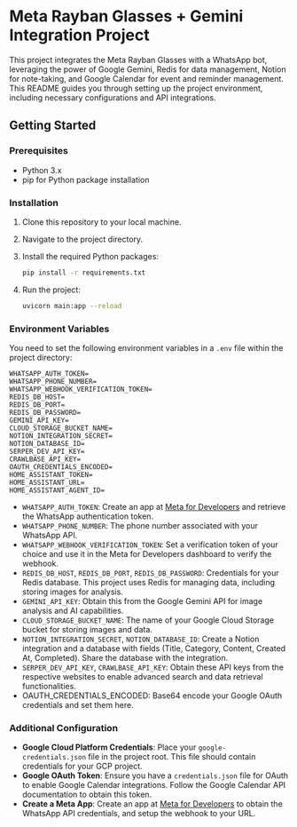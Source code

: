 # Meta Rayban Glasses + Gemini Integration Project

This project integrates the Meta Rayban Glasses with a WhatsApp bot, leveraging the power of Google Gemini, Redis for
data management, Notion for note-taking, and Google Calendar for event and reminder management. This README guides you
through setting up the project environment, including necessary configurations and API integrations.

## Getting Started

### Prerequisites

- Python 3.x
- pip for Python package installation

### Installation

1. Clone this repository to your local machine.
2. Navigate to the project directory.
3. Install the required Python packages:

    ```sh
    pip install -r requirements.txt
    ```
4. Run the project:

    ```sh
    uvicorn main:app --reload
    ```

### Environment Variables

You need to set the following environment variables in a `.env` file within the project directory:

```dotenv
WHATSAPP_AUTH_TOKEN=
WHATSAPP_PHONE_NUMBER=
WHATSAPP_WEBHOOK_VERIFICATION_TOKEN=
REDIS_DB_HOST=
REDIS_DB_PORT=
REDIS_DB_PASSWORD=
GEMINI_API_KEY=
CLOUD_STORAGE_BUCKET_NAME=
NOTION_INTEGRATION_SECRET=
NOTION_DATABASE_ID=
SERPER_DEV_API_KEY=
CRAWLBASE_API_KEY=
OAUTH_CREDENTIALS_ENCODED=
HOME_ASSISTANT_TOKEN=
HOME_ASSISTANT_URL=
HOME_ASSISTANT_AGENT_ID=
```

- `WHATSAPP_AUTH_TOKEN`: Create an app at [Meta for Developers](https://developers.facebook.com/) and retrieve the
  WhatsApp authentication token.
- `WHATSAPP_PHONE_NUMBER`: The phone number associated with your WhatsApp API.
- `WHATSAPP_WEBHOOK_VERIFICATION_TOKEN`: Set a verification token of your choice and use it in the Meta for Developers
  dashboard to verify the webhook.
- `REDIS_DB_HOST`, `REDIS_DB_PORT`, `REDIS_DB_PASSWORD`: Credentials for your Redis database. This project uses Redis
  for managing data, including storing images for analysis.
- `GEMINI_API_KEY`: Obtain this from the Google Gemini API for image analysis and AI capabilities.
- `CLOUD_STORAGE_BUCKET_NAME`: The name of your Google Cloud Storage bucket for storing images and data.
- `NOTION_INTEGRATION_SECRET`, `NOTION_DATABASE_ID`: Create a Notion integration and a database with fields (Title,
  Category, Content, Created At, Completed). Share the database with the integration.
- `SERPER_DEV_API_KEY`, `CRAWLBASE_API_KEY`: Obtain these API keys from the respective websites to enable advanced
  search and data retrieval functionalities.
- OAUTH_CREDENTIALS_ENCODED: Base64 encode your Google OAuth credentials and set them here.

### Additional Configuration

- **Google Cloud Platform Credentials**: Place your `google-credentials.json` file in the project root. This file should
  contain credentials for your GCP project.
- **Google OAuth Token**: Ensure you have a `credentials.json` file for OAuth to enable Google Calendar integrations.
  Follow the Google Calendar API documentation to obtain this token.
- **Create a Meta App**: Create an app at [Meta for Developers](https://developers.facebook.com/) to obtain the WhatsApp
  API credentials, and setup the webhook to your URL.